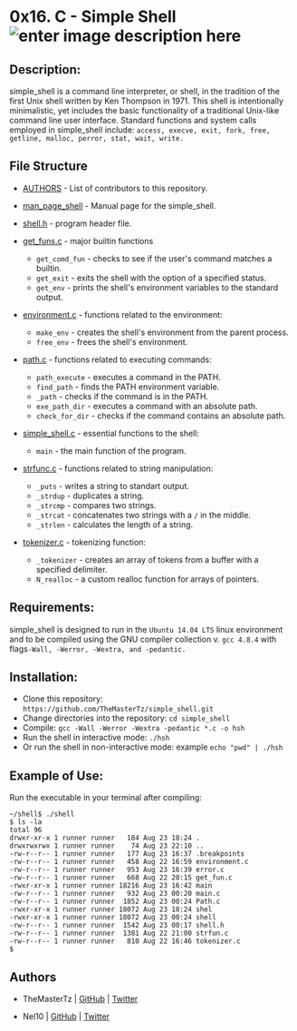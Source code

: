# 0x16. C - Simple Shell![enter image description here](https://www.holbertonschool.com/holberton-logo.png)

## Description:
simple_shell is a command line interpreter, or shell, in the tradition of the first Unix shell written by Ken Thompson in 1971. This shell is intentionally minimalistic, yet includes the basic functionality of a traditional Unix-like command line user interface. Standard functions and system calls employed in simple_shell include: `access, execve, exit, fork, free, getline, malloc, perror, stat, wait, write.`

## File Structure

* [AUTHORS](AUTHORS) - List of contributors to this repository.
* [man_page_shell](man_page_shell) - Manual page for the simple_shell.
* [shell.h](shell.h) - program header file.
* [get_funs.c](get_funs.c) - major builtin functions
	* `get_comd_fun` - checks to see if the user's command matches a builtin.
	* `get_exit` - exits the shell with the option of a specified status.
	* `get_env` - prints the shell's environment variables to the standard output.
	
* [environment.c](environment.c) - functions related to the environment:
	* `make_env` - creates the shell's environment from the parent process.
	* `free_env` - frees the shell's environment.
	
* [path.c](path.c) - functions related to executing commands:
	* `path_execute` - executes a command in the PATH.
	* `find_path` - finds the PATH environment variable.
	* `_path` - checks if the command is in the PATH.
	* `exe_path_dir` - executes a command with an absolute path.
	* `check_for_dir` - checks if the command contains an absolute path.
	
* [simple_shell.c](simple_shell.c) - essential functions to the shell:
	* `main` - the main function of the program.
	
* [strfunc.c](strfunc.c) - functions related to string manipulation:
	* `_puts` - writes a string to standart output.
	* `_strdup` - duplicates a string.
	* `_strcmp` - compares two strings.
	* `_strcat` - concatenates two strings with a `/` in the middle.
	* `_strlen` - calculates the length of a string.
	
* [tokenizer.c](tokenizer.c) - tokenizing function:
	* `_tokenizer` - creates an array of tokens from a buffer with a specified delimiter.
	 * `N_realloc` - a custom realloc function for arrays of pointers.
## Requirements:

simple_shell is designed to run in the  `Ubuntu 14.04 LTS`  linux environment and to be compiled using the GNU compiler collection v.  `gcc 4.8.4`  with flags`-Wall, -Werror, -Wextra, and -pedantic.`
## Installation:

-   Clone this repository:  `https://github.com/TheMasterTz/simple_shell.git`
-   Change directories into the repository:  `cd simple_shell`
-   Compile:  `gcc -Wall -Werror -Wextra -pedantic *.c -o hsh`
-   Run the shell in interactive mode:  `./hsh`
-   Or run the shell in non-interactive mode: example  `echo "pwd" | ./hsh`
## Example of Use:

Run the executable in your terminal after compiling:
```
~/shell$ ./shell
$ ls -la
total 96
drwxr-xr-x 1 runner runner   184 Aug 23 18:24 .
drwxrwxrwx 1 runner runner    74 Aug 23 22:10 ..
-rw-r--r-- 1 runner runner   177 Aug 23 16:37 .breakpoints
-rw-r--r-- 1 runner runner   458 Aug 22 16:59 environment.c
-rw-r--r-- 1 runner runner   953 Aug 23 16:39 error.c
-rw-r--r-- 1 runner runner   668 Aug 22 20:15 get_fun.c
-rwxr-xr-x 1 runner runner 18216 Aug 23 16:42 main
-rw-r--r-- 1 runner runner   932 Aug 23 00:20 main.c
-rw-r--r-- 1 runner runner  1852 Aug 23 00:24 Path.c
-rwxr-xr-x 1 runner runner 18072 Aug 23 18:24 shel
-rwxr-xr-x 1 runner runner 18072 Aug 23 00:24 shell
-rw-r--r-- 1 runner runner  1542 Aug 23 00:17 shell.h
-rw-r--r-- 1 runner runner  1381 Aug 22 21:00 strfun.c
-rw-r--r-- 1 runner runner   810 Aug 22 16:46 tokenizer.c
$ 
```
## Authors

- TheMasterTz |  [GitHub](https://github.com/TheMasterTz)  |  [Twitter](https://twitter.com/fersh_t)

- Nel10 |  [GitHub](https://github.com/Nel10)  |  [Twitter](https://twitter.com/ShannelBejarano)